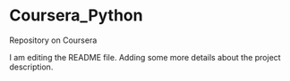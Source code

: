 # Coursera_Python
Repository on Coursera

I am editing the README file. Adding some more details about the project description.
